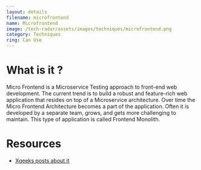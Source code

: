 ```yaml
---
layout: details
filename: microfrontend
name: Microfrontend
image: /tech-radar/assets/images/techniques/microfrontend.png
category: Techniques
ring: Can Use
---
```


# What is it ?
Micro Frontend is a Microservice Testing approach to front-end web development. The current trend is to build a robust and feature-rich web application that resides on top of a Microservice architecture. Over time the Micro Frontend Architecture becomes a part of the application. Often it is developed by a separate team, grows, and gets more challenging to maintain. This type of application is called Frontend Monolith.

# Resources
- [Xgeeks posts about it](https://medium.com/xgeeks/tagged/micro-frontends)

  

